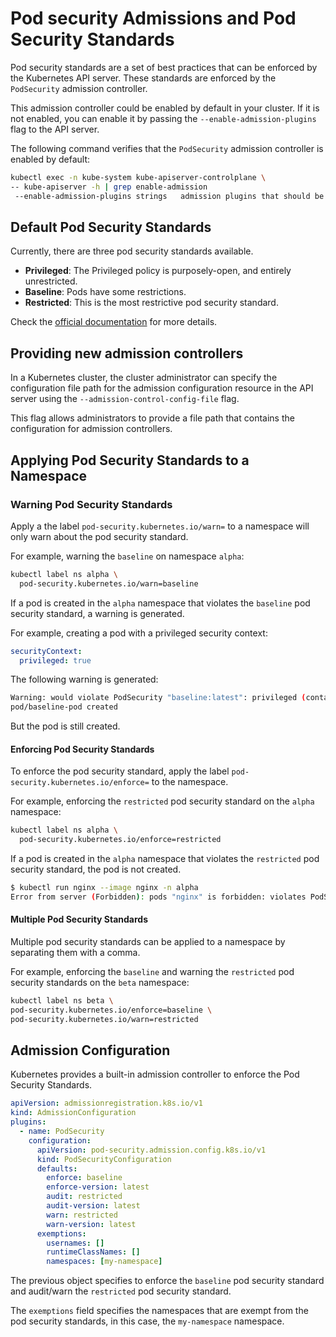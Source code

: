 # Pod security Admissions and Pod Security Standards

Pod security standards are a set of best practices that can be enforced by the Kubernetes API server. These standards are enforced by the `PodSecurity` admission controller. 

This admission controller could be enabled by default in your cluster. If it is not enabled, you can enable it by passing the `--enable-admission-plugins` flag to the API server.

The following command verifies that the `PodSecurity` admission controller is enabled by default:

```bash
kubectl exec -n kube-system kube-apiserver-controlplane \
-- kube-apiserver -h | grep enable-admission
 --enable-admission-plugins strings   admission plugins that should be enabled in addition to default enabled ones (NamespaceLifecycle, ... PodSecurity, Priority, ...
```

## Default Pod Security Standards

Currently, there are three pod security standards available.

- **Privileged**: The Privileged policy is purposely-open, and entirely unrestricted.
- **Baseline**: Pods have some restrictions.
- **Restricted**: This is the most restrictive pod security standard. 

Check the [official documentation](https://kubernetes.io/docs/concepts/security/pod-security-standards/) for more details.

## Providing new admission controllers

In a Kubernetes cluster, the cluster administrator can specify the configuration file path for the admission configuration resource in the API server using the `--admission-control-config-file` flag.

This flag allows administrators to provide a file path that contains the configuration for admission controllers.



## Applying Pod Security Standards to a Namespace

### Warning Pod Security Standards

Apply a the label `pod-security.kubernetes.io/warn=` to a namespace will only warn about the pod security standard.

For example, warning the `baseline` on namespace `alpha`:

```bash
kubectl label ns alpha \
  pod-security.kubernetes.io/warn=baseline
```

If a pod is created in the `alpha` namespace that violates the `baseline` pod security standard, a warning is generated.

For example, creating a pod with a privileged security context:

```yaml
securityContext:
  privileged: true
```

The following warning is generated:

```bash
Warning: would violate PodSecurity "baseline:latest": privileged (container "baseline-pod" must not set securityContext.privileged=true)
pod/baseline-pod created
```

But the pod is still created.

#### Enforcing Pod Security Standards

To enforce the pod security standard, apply the label `pod-security.kubernetes.io/enforce=` to the namespace.

For example, enforcing the `restricted` pod security standard on the `alpha` namespace:

```bash
kubectl label ns alpha \
  pod-security.kubernetes.io/enforce=restricted
```

If a pod is created in the `alpha` namespace that violates the `restricted` pod security standard, the pod is not created.

```bash
$ kubectl run nginx --image nginx -n alpha
Error from server (Forbidden): pods "nginx" is forbidden: violates PodSecurity "restricted:latest": allowPrivilegeEscalation != false (container "nginx" must set securityContext.allowPrivilegeEscalation=false), unrestricted capabilities (container "nginx" must set securityContext.capabilities.drop=["ALL"]), runAsNonRoot != true (pod or container "nginx" must set securityContext.runAsNonRoot=true), seccompProfile (pod or container "nginx" must set securityContext.seccompProfile.type to "RuntimeDefault" or "Localhost")
```

#### Multiple Pod Security Standards

Multiple pod security standards can be applied to a namespace by separating them with a comma. 

For example, enforcing the `baseline` and warning the `restricted` pod security standards on the `beta` namespace:

```bash
kubectl label ns beta \
pod-security.kubernetes.io/enforce=baseline \
pod-security.kubernetes.io/warn=restricted
```

## Admission Configuration

Kubernetes provides a built-in admission controller to enforce the Pod Security Standards.  

```yaml
apiVersion: admissionregistration.k8s.io/v1
kind: AdmissionConfiguration
plugins:
  - name: PodSecurity
    configuration:
      apiVersion: pod-security.admission.config.k8s.io/v1
      kind: PodSecurityConfiguration
      defaults:
        enforce: baseline
        enforce-version: latest
        audit: restricted
        audit-version: latest
        warn: restricted
        warn-version: latest
      exemptions:
        usernames: [] 
        runtimeClassNames: [] 
        namespaces: [my-namespace] 
```

The previous object specifies to enforce the `baseline` pod security standard and audit/warn the `restricted` pod security standard.

The `exemptions` field specifies the namespaces that are exempt from the pod security standards, in this case, the `my-namespace` namespace.

